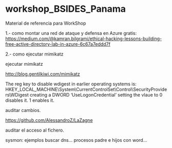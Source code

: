 # workshop_BSIDES_Panama
Material de referencia para WorkShop

1.- como montar una red de ataque y defensa en Azure gratis: 
https://medium.com/@kamran.bilgrami/ethical-hacking-lessons-building-free-active-directory-lab-in-azure-6c67a7eddd7f

2.- como ejecutar mimikatz


ejecutar mimikatz


http://blog.gentilkiwi.com/mimikatz




The reg key to disable wdigest in earlier operating systems is: HKEY_LOCAL_MACHINE\System\CurrentControlSet\Control\SecurityProviders\WDigest creating a DWORD ‘UseLogonCredential’ setting the vlaue to 0 disables it. 1 enables it.

auditar cambios.

https://github.com/AlessandroZ/LaZagne

auditar el acceso al fichero.

sysmon: ejemplos buscar dns... procesos padre e hijos con word...
